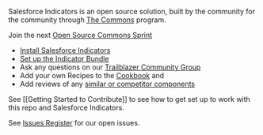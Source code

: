 Salesforce Indicators is an open source solution, built by the community for the community through [The Commons](https://www.salesforce.org/resources/commons/) program. 

Join the next [Open Source Commons Sprint](https://www.salesforce.org/resources/commons/)

* [Install Salesforce Indicators](https://install.salesforce.org/products/indicators)
* [Set up the Indicator Bundle](https://github.com/SFDO-Community/Salesforce-Indicators/wiki/Indicator-Bundle)
* Ask any questions on our [Trailblazer Community Group](https://trailhead.salesforce.com/trailblazer-community/groups/0F94S000000HEDASA4?tab=discussion)
* Add your own Recipes to the [Cookbook](https://github.com/SFDO-Community/Salesforce-Indicators/wiki/Cookbook) and
* Add reviews of any [similar or competitor components](https://github.com/SFDO-Community/Salesforce-Indicators/wiki/Other-Apps-and-Components-to-Enhance-Your-Org)

See [[Getting Started to Contribute]] to see how to get set up to work with this repo and Salesforce Indicators.

See [Issues Register](https://github.com/SFDO-Community-Sprints/Salesforce-Indicators/issues) for our open issues.